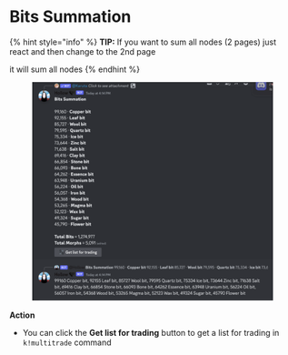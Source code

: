 # Bits Summation

{% hint style="info" %}
**TIP:** If you want to sum all nodes (2 pages) just react and then change to the 2nd page

it will sum all nodes
{% endhint %}

<figure><img src="../.gitbook/assets/image (3) (1).png" alt=""><figcaption></figcaption></figure>

**Action**

* You can click the **Get list for trading** button to get a list for trading in `k!multitrade` command

